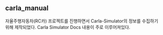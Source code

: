 ## carla_manual

자율주행자동차(RC카) 프로젝트를 진행하면서 Carla-Simulator의 정보를 수집하기 위해 제작되었다. Carla Simulator Docs 내용이 주로 이루어져있다.
